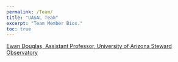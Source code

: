 ```yaml
---
permalink: /Team/
title: "UASAL Team"
excerpt: "Team Member Bios."
toc: true
---
```



[Ewan Douglas, Assistant Professor, University of Arizona Steward Observatory](https://www.as.arizona.edu/people/faculty/ewan-douglas)

